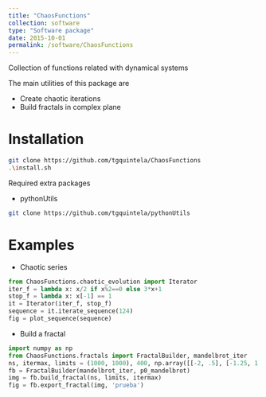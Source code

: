 ```yaml
---
title: "ChaosFunctions"
collection: software
type: "Software package"
date: 2015-10-01
permalink: /software/ChaosFunctions
---
```



Collection of functions related with dynamical systems

The main utilities of this package are

* Create chaotic iterations
* Build fractals in complex plane

# Installation

```Bash
git clone https://github.com/tgquintela/ChaosFunctions
.\install.sh
```

Required extra packages
* pythonUtils
```Bash
git clone https://github.com/tgquintela/pythonUtils
```


# Examples

* Chaotic series

```python
from ChaosFunctions.chaotic_evolution import Iterator
iter_f = lambda x: x/2 if x%2==0 else 3*x+1
stop_f = lambda x: x[-1] == 1
it = Iterator(iter_f, stop_f)
sequence = it.iterate_sequence(124)
fig = plot_sequence(sequence)
```

* Build a fractal

```python
import numpy as np
from ChaosFunctions.fractals import FractalBuilder, mandelbrot_iter
ns, itermax, limits = (1000, 1000), 400, np.array([[-2, .5], [-1.25, 1.25]])
fb = FractalBuilder(mandelbrot_iter, p0_mandelbrot)
img = fb.build_fractal(ns, limits, itermax)
fig = fb.export_fractal(img, 'prueba')
```



